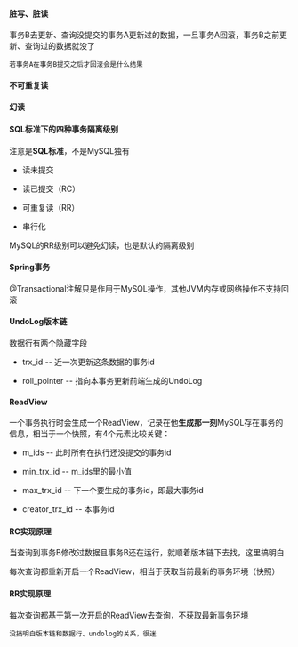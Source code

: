 #### 脏写、脏读

事务B去更新、查询没提交的事务A更新过的数据，一旦事务A回滚，事务B之前更新、查询过的数据就没了

`若事务A在事务B提交之后才回滚会是什么结果`

#### 不可重复读

#### 幻读

#### SQL标准下的四种事务隔离级别

注意是**SQL标准**，不是MySQL独有

- 读未提交

- 读已提交（RC）

- 可重复读（RR）

- 串行化

MySQL的RR级别可以避免幻读，也是默认的隔离级别



#### Spring事务

@Transactional注解只是作用于MySQL操作，其他JVM内存或网络操作不支持回滚



#### UndoLog版本链

数据行有两个隐藏字段

- trx_id -- 近一次更新这条数据的事务id

- roll_pointer -- 指向本事务更新前端生成的UndoLog



#### ReadView

一个事务执行时会生成一个ReadView，记录在他**生成那一刻**MySQL存在事务的信息，相当于一个快照，有4个元素比较关键：

- m_ids -- 此时所有在执行还没提交的事务id

- min_trx_id -- m_ids里的最小值

- max_trx_id -- 下一个要生成的事务id，即最大事务id

- creator_trx_id -- 本事务id



#### RC实现原理

当查询到事务B修改过数据且事务B还在运行，就顺着版本链下去找，这里搞明白

每次查询都重新开启一个ReadView，相当于获取当前最新的事务环境（快照）



#### RR实现原理

每次查询都基于第一次开启的ReadView去查询，不获取最新事务环境

`没搞明白版本链和数据行、undolog的关系，很迷`